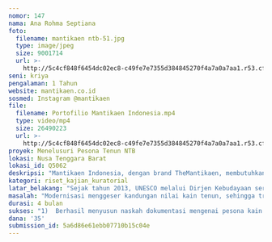 ```yaml
---
nomor: 147
nama: Ana Rohma Septiana
foto:
  filename: mantikaen ntb-51.jpg
  type: image/jpeg
  size: 9001714
  url: >-
    http://5c4cf848f6454dc02ec8-c49fe7e7355d384845270f4a7a0a7aa1.r53.cf2.rackcdn.com/be5eae98-5da9-434a-ad91-14677a550a62/mantikaen%20ntb-51.jpg
seni: kriya
pengalaman: 1 Tahun
website: mantikaen.co.id
sosmed: Instagram @mantikaen
file:
  filename: Portofilio Mantikaen Indonesia.mp4
  type: video/mp4
  size: 26490223
  url: >-
    http://5c4cf848f6454dc02ec8-c49fe7e7355d384845270f4a7a0a7aa1.r53.cf2.rackcdn.com/a1d2f4a6-2081-4c3f-85fc-58724a8371bd/Portofilio%20Mantikaen%20Indonesia.mp4
proyek: Menelusuri Pesona Tenun NTB
lokasi: Nusa Tenggara Barat
lokasi_id: Q5062
deskripsi: "Mantikaen Indonesia, dengan brand TheMantikaen, membutuhkan banyak informasi, yang sedalam-dalamnya mengenai Kain Tenun khas NTB, dalam menjalankan cita-cita kami, yaitu melestarikan budaya dan mengedukasi masyarakat melalui produk kerajinan tangan yang dipasarkan. Sebagai pendahuluan, tahun 2017 lalu, kami telah melakukan survey dan berhasil menemui 6 kelompok tenun yang dianggap mewakili NTB, berdasarkan keaslian, cerita yang diusung setiap komunitas, serta wujud nyata upaya mempertahankan kelestarian budaya tersebut. Keenam kelompok tersebut yaitu Kelompok Sentosa Sasak Tenun di Pringgasela – Lombok Timur, Desa Sade di Rembitan – Lombok Tengah, Kelompok Kemang Langit di Dusun Samri – Sumbawa, Kelompok Karya Mandiri di Moyo Hilir – Sumbawa, Kelompok Tenun Desa Roka – Kabupaten Bima, dan Penenun Desa Sangeang – Kabupaten Bima, yang menenun enam jenis kain yang berbeda.\r\nHasil penelitian tersebut nantinya akan dijadikan modal utama dalam mengembangkan produk-produk kerajinan tangan kami, yang diharapkan mampu menjangkau kalangan masyarakat yang hidup di kota besar, bahkan pantas untuk diperkenalkan hingga mancanegara. Sehingga secara tidak langsung turut memfasilitasi komunitas tenun di daerah untuk memperkenalkan karyanya ke ruang yang lebih luas dari sebelumnya. Seluruh informasi dan hasil penelitian ini nantinya akan didokumentasikan dalam sebuah buku dan dipublikasi seluas-luasnya melalui sosial media dan website agar mudah dijangkau oleh kalangan muda zaman sekarang. "
kategori: riset_kajian_kuratorial
latar_belakang: "Sejak tahun 2013, UNESCO melalui Dirjen Kebudayaan serta Kementrian Pendidikan dan Kebudayaan, telah mengangkat 549 karya budaya yang terdaftar sebagai Warisan Budaya Tak Benda (WBTB) Indonesia, yang 33 diantaranya merupakan kain tradisional, meliputi batik, songket, dan tenun. Hampir setiap daerah di Indonesia memiliki kain tradisional, yang keahlian membuatnya termasuk motif-motifnya dipelajari secara turun temurun hingga saat ini. Menenun adalah keahlian yang sangat erat kaitannya dengan perempuan.\r\nNusa Tenggara Barat (NTB) merupakan salah satu provinsi yang menarik perhatian wisatawan sebagai salah satu destinasi wisata dunia terbaik di Indonesia. Kehidupan masyarakat NTB tidak bisa lepas dari kain tenun dan tradisi menenun, yang filosofi serta makna proses pembuatannya menjadi tanda kedewasaan seorang gadis, bahkan menentukan kepantasannya untuk dipinang. Eratnya hubungan menenun dengan masyarakat lokal tersebut menjadikan kain tenun dikenal sebagai oleh-oleh wajib apabila berkunjung ke NTB. Sayangnya, hingga saat ini, kain tenun khas NTB belum tercatat sebagai Warisan Budaya Tak Benda Indonesia. Kurangnya dokumen dan ruang informasi mengenai tenun khas NTB ini juga menyebabkan banyak sekali masyarakat yang tidak mengetahui bahwa motif tertentu merupakan ciri khas dari suatu desa yang berada di NTB, sehingga membuat motif tersebut tidak menjadi tuan rumah di daerahnya sendiri."
masalah: "Modernisasi menggeser kandungan nilai kain tenun, sehingga tradisi menenun tidak lagi popular. Pemerintah yang mulai meyoroti masalah ini kemudian mengampanyekan pemanfaatan tenun tradisional sebagai pakaian khas daerah masing-masing. Namun kebutuhan tenun dalam jumlah banyak tentu saja sulit diwujudkan oleh praktisi tenun, karena proses menenun yang rumit dan membutuhkan waktu lama. Mengisi kekosongan tersebut, muncullah tenun produksi masal hasil mesin industri, bahkan tenun cetak, yang dewasa ini menjadi saingan ketat tenun asli, yang dikerjakan secara manual dengan alat-alat tradisional, karena menawarkan harga yang jauh lebih murah.\r\nPenenun, yang jumlahnya sudah langka, menjadi sulit untuk tetap bertahan pada idealismenya mempertahankan warisan budaya leluhur, karena terdesak dengan kebutuhan ekonomi. Sementara itu, seperti yang lumrah diketahui, sebagian besar penenun adalah perempuan dan sebagian besar penjualan kain tenun menjadi sumber penghasilan utama mereka. \r\nBerbagai inovasi kemudian dikembangkan, salah satunya dengan menjadikan tenunan sebagai bahan baku dalam membuat produk seperti pakaian, tas, dan sepatu. Namun banyak brand lokal yang kurang menjangkau pasar di perkotaan, baik karena faktor mediasi maupun karena design yang kurang sesuai dengan selera pasar. Sementara, seharusnya pemahaman mengenai filosofi tenun tradisional bisa menjadi salah-satu nilai tambah dari produk-produk tersebut, yang sayangnya informasinya belum terdokumentasi dengan baik."
durasi: 4 bulan
sukses: "1)  Berhasil menyusun naskah dokumentasi mengenai pesona kain tenun NTB, yang siap diangkat ke penerbit\r\n2) Berhasil membuat produk kerajinan tangan menggunakan tenunan, yang dapat diterima oleh masyarakat perkotaan\r\n3) Edukasi dan Informasi yang disampaikan dapat menarik pembaca dan diterima dengan baik, yang diketahui melalui evaluasi ketercapaian menggunakan quiz yang berhadiah/giveaway, yang disampaikan melalui sosial media."
dana: '35'
submission_id: 5a6d86e61ebb07710b15c04e
---
```

